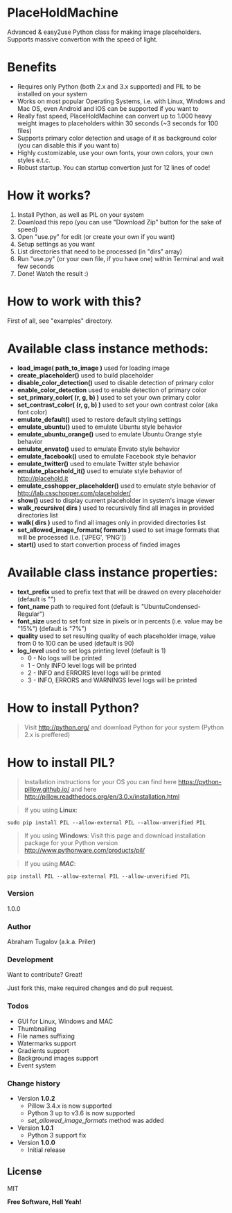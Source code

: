 # PlaceHoldMachine

Advanced &amp; easy2use Python class for making image placeholders.  
Supports massive convertion with the speed of light.

# Benefits
  - Requires only Python (both 2.x and 3.x supported) and PIL to be installed on your system
  - Works on most popular Operating Systems, i.e. with Linux, Windows and Mac OS, even Android and iOS can be supported if you want to
  - Really fast speed, PlaceHoldMachine can convert up to 1.000 heavy weight images to placeholders within 30 seconds (~3 seconds for 100 files)
  - Supports primary color detection and usage of it as background color (you can disable this if you want to)
  - Highly customizable, use your own fonts, your own colors, your own styles e.t.c.
  - Robust startup. You can startup convertion just for 12 lines of code!

# How it works?
  1) Install Python, as well as PIL on your system  
  2) Download this repo (you can use "Download Zip" button for the sake of speed)  
  3) Open "use.py" for edit (or create your own if you want)  
  4) Setup settings as you want  
  5) List directories that need to be processed (in "dirs" array)  
  6) Run "use.py" (or your own file, if you have one) within Terminal and wait few seconds  
  7) Done! Watch the result :)

# How to work with this?
First of all, see "examples" directory.  

# Available class instance methods:

  - **load_image( path_to_image )** used for loading image
  - **create_placeholder()** used to build placeholder
  - **disable_color_detection()** used to disable detection of primary color
  - **enable_color_detection** used to enable detection of primary color
  - **set_primary_color( (r, g, b) )** used to set your own primary color
  - **set_contrast_color( (r, g, b) )** used to set your own contrast color (aka font color)
  - **emulate_default()** used to restore default styling settings
  - **emulate_ubuntu()** used to emulate Ubuntu style behavior
  - **emulate_ubuntu_orange()** used to emulate Ubuntu Orange style behavior
  - **emulate_envato()** used to emulate Envato style behavior
  - **emulate_facebook()** used to emulate Facebook style behavior
  - **emulate_twitter()** used to emulate Twitter style behavior
  - **emulate_placehold_it()** used to emulate style behavior of http://placehold.it
  - **emulate_csshopper_placeholder()** used to emulate style behavior of http://lab.csschopper.com/placeholder/
  - **show()** used to display current placeholder in system's image viewer
  - **walk_recursive( dirs )** used to recursively find all images in provided directories list
  - **walk( dirs )** used to find all images only in provided directories list
  - **set_allowed_image_formats( formats )** used to set image formats that will be processed (i.e. ['JPEG', 'PNG'])
  - **start()** used to start convertion process of finded images

# Available class instance properties:
  - **text_prefix** used to prefix text that will be drawed on every placeholder (default is "")
  - **font_name** path to required font (default is "UbuntuCondensed-Regular")
  - **font_size** used to set font size in pixels or in percents (i.e. value may be "15%") (default is "7%")
  - **quality** used to set resulting quality of each placeholder image, value from 0 to 100 can be used (default is 90)
  - **log_level** used to set logs printing level (default is 1)
     - 0 - No logs will be printed
     - 1 - Only INFO level logs will be printed
     - 2 - INFO and ERRORS level logs will be printed
     - 3 - INFO, ERRORS and WARNINGS level logs will be printed

# How to install Python?
> Visit http://python.org/ and download Python for your system (Python 2.x is preffered)

# How to install PIL?

> Installation instructions for your OS you can find here https://python-pillow.github.io/ and here http://pillow.readthedocs.org/en/3.0.x/installation.html

> If you using **Linux**:
```
sudo pip install PIL --allow-external PIL --allow-unverified PIL
```

> If you using **Windows**: Visit this page and download installation package for your Python version http://www.pythonware.com/products/pil/

> If you using ***MAC***:
```
pip install PIL --allow-external PIL --allow-unverified PIL
```

### Version
1.0.0

### Author

Abraham Tugalov (a.k.a. Priler)

### Development

Want to contribute? Great!

Just fork this, make required changes and do pull request.

### Todos

 - GUI for Linux, Windows and MAC
 - Thumbnailing
 - File names suffixing
 - Watermarks support
 - Gradients support
 - Background images support
 - Event system

### Change history

 - Version **1.0.2**
   - Pillow 3.4.x is now supported
   - Python 3 up to v3.6 is now supported
   - *set_allowed_image_formats* method was added
 - Version **1.0.1**
   - Python 3 support fix
 - Version **1.0.0**
   - Initial release

License
----

MIT


**Free Software, Hell Yeah!**
